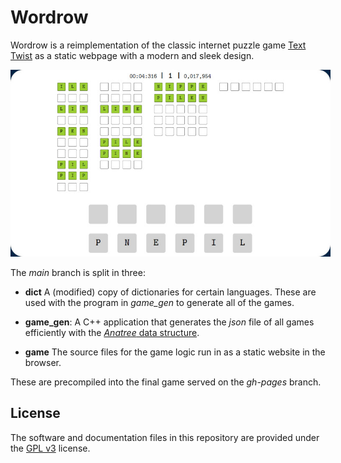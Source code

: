 # Wordrow

Wordrow is a reimplementation of the classic internet puzzle game [Text
Twist](https://texttwist.info) as a static webpage with a modern and sleek design.

<div align="center">
  <img src="/example.jpg"
       alt="Image of game"
       style="max-width:32rem; width:32rem;" />
</div>

The *main* branch is split in three:

- **dict**
  A (modified) copy of dictionaries for certain languages. These are used with the
  program in *game_gen* to generate all of the games.

- **game_gen**:
  A C++ application that generates the *json* file of all games efficiently with
  the [*Anatree* data structure](http://github.com/ssoelvsten/anatree).

- **game**
  The source files for the game logic run in as a static website in the browser.

These are precompiled into the final game served on the *gh-pages* branch.

## License

The software and documentation files in this repository are provided under the
[GPL v3](/LICENSE.md) license.
